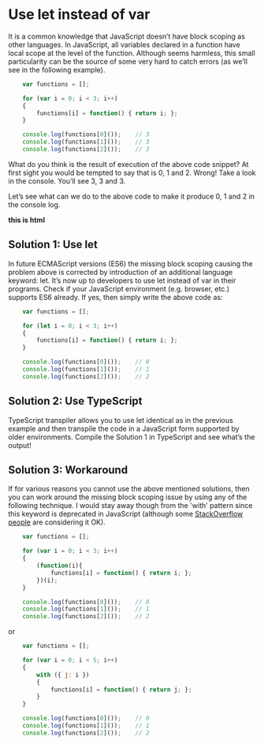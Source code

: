 Use let instead of var
======================

It is a common knowledge that JavaScript doesn’t have block scoping as other languages. In JavaScript, all variables declared in a function have local scope at the level of the function.
Although seems harmless, this small particularity can be the source of some very hard to catch errors (as we’ll see in the following example). 

```JavaScript
    var functions = [];

    for (var i = 0; i < 3; i++) 
    {
        functions[i] = function() { return i; };
    }

    console.log(functions[0]());	// 3
    console.log(functions[1]());	// 3
    console.log(functions[2]());	// 3
```

What do you think is the result of execution of the above code snippet? At first sight you would be tempted to say that is 0, 1 and 2. Wrong! Take a look in the console. You’ll see 3, 3 and 3.

Let’s see what can we do to the above code to make it produce 0, 1 and 2 in the console log.

<b>this is html</b>

Solution 1: Use let
-------------------

In future ECMAScript versions (ES6) the missing block scoping causing the problem above is corrected by introduction of an additional language keyword: let. It’s now up to developers to use let instead of var in their programs.
Check if your JavaScript environment (e.g. browser, etc.) supports ES6 already. If yes, then simply write the above code as:

```JavaScript
    var functions = [];

    for (let i = 0; i < 3; i++) 
    {
        functions[i] = function() { return i; };
    }

    console.log(functions[0]());    // 0
    console.log(functions[1]());    // 1
    console.log(functions[2]());    // 2
```

Solution 2: Use TypeScript
--------------------------

TypeScript transpiler allows you to use let identical as in the previous example and then transpile the code in a JavaScript form supported by older environments.
Compile the Solution 1 in TypeScript and see what’s the output!


Solution 3: Workaround
----------------------

If for various reasons you cannot use the above mentioned solutions, then you can work around the missing block scoping issue by using any of the following technique. 
I would stay away though from the 'with' pattern since this keyword is deprecated in JavaScript (although some [StackOverflow people](http://stackoverflow.com/questions/1293798/javascript-with-function) are considering it OK).

```JavaScript
    var functions = [];

    for (var i = 0; i < 3; i++) 
    {
        (function(i){
            functions[i] = function() { return i; };
        })(i);
    }

    console.log(functions[0]());    // 0
    console.log(functions[1]());    // 1
    console.log(functions[2]());    // 2
```

or

```JavaScript
    var functions = [];

    for (var i = 0; i < 5; i++) 
    {
        with ({ j: i }) 
        {
            functions[i] = function() { return j; };
        }
    }

    console.log(functions[0]());    // 0
    console.log(functions[1]());    // 1
    console.log(functions[2]());    // 2
```
